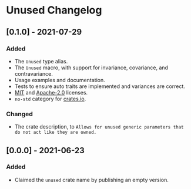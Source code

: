 # Unused Changelog

## [0.1.0] - 2021-07-29

### Added

-   The `Unused` type alias.
-   The `Unused` macro, with support for invariance, covariance, and contravariance.
-   Usage examples and documentation.
-   Tests to ensure auto traits are implemented and variances are correct.
-   [MIT](./LICENSE-MIT) and [Apache-2.0](./LICENSE-APACHE) licenses.
-   `no-std` category for [crates.io](https://crates.io).

### Changed

-   The crate description, to `Allows for unused generic parameters that do not act like they are owned.`

## [0.0.0] - 2021-06-23

### Added

-   Claimed the `unused` crate name by publishing an empty version.
